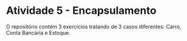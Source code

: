 # Atividade 5 - Encapsulamento

O repositório contém 3 exercícios tratando de 3 casos diferentes: Carro, Conta Bancária e Estoque.

